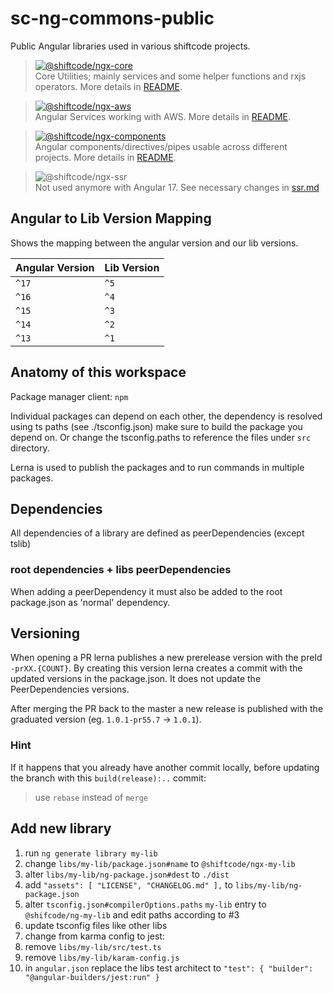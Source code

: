 # sc-ng-commons-public

Public Angular libraries used in various shiftcode projects.

> [![@shiftcode/ngx-core](https://img.shields.io/github/package-json/v/shiftcode/sc-ng-commons-public?filename=%2Flibs%2Fcore%2Fpackage.json&label=%40shiftcode%2Fngx-core)](libs/core)\
> Core Utilities; mainly services and some helper functions and rxjs operators. More details in [README](./libs/core/README.md).

> [![@shiftcode/ngx-aws](https://img.shields.io/github/package-json/v/shiftcode/sc-ng-commons-public?filename=%2Flibs%2Faws%2Fpackage.json&label=%40shiftcode%2Fngx-aws)](libs/aws)\
> Angular Services working with AWS. More details in [README](./libs/aws/README.md).

> [![@shiftcode/ngx-components](https://img.shields.io/github/package-json/v/shiftcode/sc-ng-commons-public?filename=%2Flibs%2Fcomponents%2Fpackage.json&label=%40shiftcode%2Fngx-components)](libs/components)\
> Angular components/directives/pipes usable across different projects. More details in [README](./libs/components/README.md).

> ![@shiftcode/ngx-ssr](https://img.shields.io/badge/@shiftcode/ngx--ssr-deprecated-f48700)\
> Not used anymore with Angular 17. See necessary changes in [ssr.md](./ssr.md)

## Angular to Lib Version Mapping
Shows the mapping between the angular version and our lib versions.

| Angular Version | Lib Version |
|-----------------|-------------|
| `^17`           | `^5`        |
| `^16`           | `^4`        |
| `^15`           | `^3`        |
| `^14`           | `^2`        |
| `^13`           | `^1`        |


## Anatomy of this workspace
Package manager client: `npm`

Individual packages can depend on each other, the dependency is resolved using ts paths (see ./tsconfig.json) make sure to build the package you depend on. Or change the tsconfig.paths to reference the files under `src` directory.

Lerna is used to publish the packages and to run commands in multiple packages.


## Dependencies
All dependencies of a library are defined as peerDependencies (except tslib)
### root dependencies + libs peerDependencies
When adding a peerDependency it must also be added to the root package.json as 'normal' dependency.

## Versioning
When opening a PR lerna publishes a new prerelease version with the preId `-prXX.{COUNT}`.
By creating this version lerna creates a commit with the updated versions in the package.json. It does not update the PeerDependencies versions.

After merging the PR back to the master a new release is published with the graduated version (eg. `1.0.1-pr55.7` -> `1.0.1`).

### Hint
If it happens that you already have another commit locally, before updating the branch with this `build(release):..` commit:
> use `rebase` instead of `merge`

## Add new library
1. run `ng generate library my-lib`
2. change `libs/my-lib/package.json#name` to `@shiftcode/ngx-my-lib`
3. alter `libs/my-lib/ng-package.json#dest` to `./dist`
4. add `"assets": [ "LICENSE", "CHANGELOG.md" ],` to `libs/my-lib/ng-package.json`
5. alter `tsconfig.json#compilerOptions.paths` `my-lib` entry to `@shifcode/ng-my-lib` and edit paths according to #3
6. update tsconfig files like other libs
7. change from karma config to jest:
  1. remove `libs/my-lib/src/test.ts`
  2. remove `libs/my-lib/karam-config.js`
  3. in `angular.json` replace the libs test architect to `"test": { "builder": "@angular-builders/jest:run" }`

